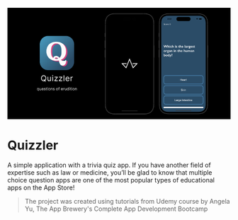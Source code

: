 ![App Banner](Documentation/AppBanner.png)

# Quizzler

A simple application with a trivia quiz app. If you have another field of expertise such as law or medicine, you’ll be glad to know that multiple choice question apps are one of the most popular types of educational apps on the App Store! 


>The project was created using tutorials from Udemy course by Angela Yu, The App Brewery's Complete App Development Bootcamp
